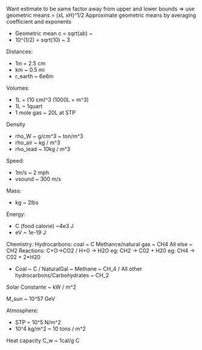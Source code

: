 Want estimate to be same factor away from upper and lower bounds
 => use geometric means
    <x> = (xL xH)^1/2
Approximate geometric means by averaging coefficient and exponents
- Geometric mean c = sqrt(ab) ~
- 10^(1/2) = sqrt(10) ~ 3


Distances:
- 1in = 2.5 cm
- km ~ 0.5 mi
- r_earth ~ 6e6m

Volumes: 
- 1L = (10 cm)^3 (1000L = m^3)
- 1L ~ 1quart
- 1 mole gas ~ 20L at STP

Density
- rho_W ~ g/cm^3 ~ ton/m^3
- rho_air ~ kg / m^3
- rho_lead ~ 10kg / m^3

Speed: 
- 1m/s ~ 2 mph
- vsound ~ 300 m/s

Mass:
  - kg ~ 2lbs


Energy: 
 - C (food calorie) ~4e3 J
 - eV ~ 1e-19 J

Chemistry:
Hydrocarbons:
  coal ~ C
  Methance/natural gas ~ CH4
  All else ~ CH2
  Reactions: C+O->CO2 / H+0 -> H2O
    eg: CH2 -> C02 + H20
    eg: CH4 -> C02 + 2*H20
- Coal ~ C  / NaturalGal ~ Methane ~ CH_4 / All other hydrocarbons/Carbohydrates ~ CH_2


Solar Constante  ~ kW / m^2

M_sun ~ 10^57 GeV

Atmosphere:
 - STP ~ 10^5 N/m^2
 - 10^4 kg/m^2 ~ 10 tons / m^2

Heat capacity
  C_w ~ 1cal/g C 